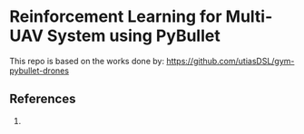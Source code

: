# Reinforcement Learning for Multi-UAV System using PyBullet

This repo is based on the works done by: 
https://github.com/utiasDSL/gym-pybullet-drones

## References
1. 

